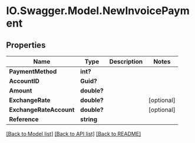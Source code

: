 # IO.Swagger.Model.NewInvoicePayment
## Properties

Name | Type | Description | Notes
------------ | ------------- | ------------- | -------------
**PaymentMethod** | **int?** |  | 
**AccountID** | **Guid?** |  | 
**Amount** | **double?** |  | 
**ExchangeRate** | **double?** |  | [optional] 
**ExchangeRateAccount** | **double?** |  | [optional] 
**Reference** | **string** |  | 

[[Back to Model list]](../README.md#documentation-for-models) [[Back to API list]](../README.md#documentation-for-api-endpoints) [[Back to README]](../README.md)

